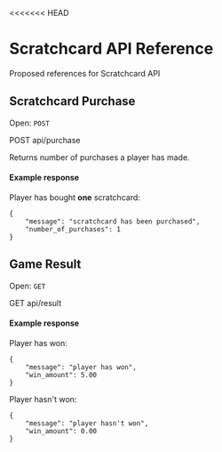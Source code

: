 <<<<<<< HEAD
# Scratchcard API Reference
Proposed references for Scratchcard API

## Scratchcard Purchase
Open: `POST`

POST api/purchase

Returns number of purchases a player has made.

#### Example response
Player has bought **one** scratchcard:
```
{
    "message": "scratchcard has been purchased",
    "number_of_purchases": 1
}
```

## Game Result
Open: `GET`

GET api/result

#### Example response
Player has won:
```
{
    "message": "player has won",
    "win_amount": 5.00
}
```

Player hasn't won:
```
{
    "message": "player hasn't won",
    "win_amount": 0.00
}
```